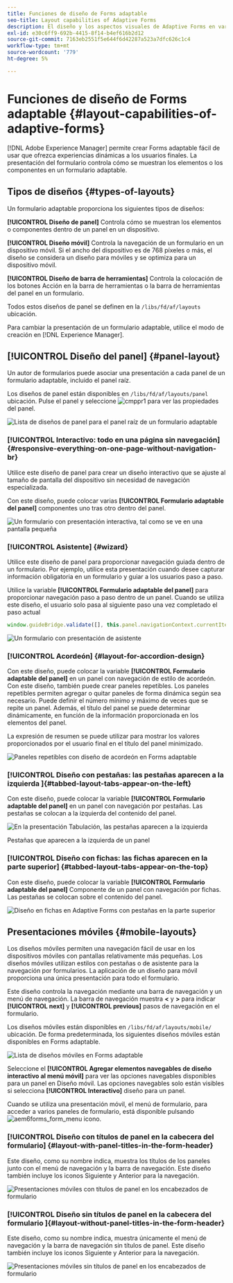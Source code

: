 ```yaml
---
title: Funciones de diseño de Forms adaptable
seo-title: Layout capabilities of Adaptive Forms
description: El diseño y los aspectos visuales de Adaptive Forms en varios dispositivos se rigen por la configuración de diseño. Comprenda los distintos diseños y cómo aplicarlos.
exl-id: e30c6ff9-692b-4415-8f14-b4ef616b2d12
source-git-commit: 7163eb2551f5e644f6d42287a523a7dfc626c1c4
workflow-type: tm+mt
source-wordcount: '779'
ht-degree: 5%

---
```


# Funciones de diseño de Forms adaptable {#layout-capabilities-of-adaptive-forms}

[!DNL Adobe Experience Manager] permite crear Forms adaptable fácil de usar que ofrezca experiencias dinámicas a los usuarios finales. La presentación del formulario controla cómo se muestran los elementos o los componentes en un formulario adaptable.

<!-- ## Prerequisite knowledge {#prerequisite-knowledge}

Before learning about the different layout capabilities of Adaptive Forms, read [Introduction to authoring forms](introduction-forms-authoring.md) to know more about Adaptive Forms. -->

## Tipos de diseños {#types-of-layouts}

Un formulario adaptable proporciona los siguientes tipos de diseños:

**[!UICONTROL Diseño de panel]** Controla cómo se muestran los elementos o componentes dentro de un panel en un dispositivo.

**[!UICONTROL Diseño móvil]** Controla la navegación de un formulario en un dispositivo móvil. Si el ancho del dispositivo es de 768 píxeles o más, el diseño se considera un diseño para móviles y se optimiza para un dispositivo móvil.

**[!UICONTROL Diseño de barra de herramientas]** Controla la colocación de los botones Acción en la barra de herramientas o la barra de herramientas del panel en un formulario.

Todos estos diseños de panel se definen en la `/libs/fd/af/layouts` ubicación.

Para cambiar la presentación de un formulario adaptable, utilice el modo de creación en [!DNL Experience Manager].

## [!UICONTROL Diseño del panel] {#panel-layout}

Un autor de formularios puede asociar una presentación a cada panel de un formulario adaptable, incluido el panel raíz.

Los diseños de panel están disponibles en `/libs/fd/af/layouts/panel` ubicación. Pulse el panel y seleccione ![cmppr1](assets/configure-icon.svg) para ver las propiedades del panel.

![Lista de diseños de panel para el panel raíz de un formulario adaptable](assets/layouts.png)

### [!UICONTROL Interactivo: todo en una página sin navegación] {#responsive-everything-on-one-page-without-navigation-br}

Utilice este diseño de panel para crear un diseño interactivo que se ajuste al tamaño de pantalla del dispositivo sin necesidad de navegación especializada.

Con este diseño, puede colocar varias **[!UICONTROL Formulario adaptable del panel]** componentes uno tras otro dentro del panel.

![Un formulario con presentación interactiva, tal como se ve en una pantalla pequeña](assets/responsive-layout.png)

### [!UICONTROL Asistente] {#wizard}

Utilice este diseño de panel para proporcionar navegación guiada dentro de un formulario. Por ejemplo, utilice esta presentación cuando desee capturar información obligatoria en un formulario y guiar a los usuarios paso a paso.

Utilice la variable **[!UICONTROL Formulario adaptable del panel]** para proporcionar navegación paso a paso dentro de un panel. Cuando se utiliza este diseño, el usuario solo pasa al siguiente paso una vez completado el paso actual

```javascript
window.guideBridge.validate([], this.panel.navigationContext.currentItem.somExpression)
```

![Un formulario con presentación de asistente](assets/wizard-layout2.png)

### [!UICONTROL Acordeón] {#layout-for-accordion-design}

Con este diseño, puede colocar la variable **[!UICONTROL Formulario adaptable del panel]** en un panel con navegación de estilo de acordeón. Con este diseño, también puede crear paneles repetibles. Los paneles repetibles permiten agregar o quitar paneles de forma dinámica según sea necesario. Puede definir el número mínimo y máximo de veces que se repite un panel. Además, el título del panel se puede determinar dinámicamente, en función de la información proporcionada en los elementos del panel.

La expresión de resumen se puede utilizar para mostrar los valores proporcionados por el usuario final en el título del panel minimizado.

![Paneles repetibles con diseño de acordeón en Forms adaptable](assets/accordion-layout.png)

### [!UICONTROL Diseño con pestañas: las pestañas aparecen a la izquierda ]{#tabbed-layout-tabs-appear-on-the-left}

Con este diseño, puede colocar la variable **[!UICONTROL Formulario adaptable del panel]** en un panel con navegación por pestañas. Las pestañas se colocan a la izquierda del contenido del panel.

![En la presentación Tabulación, las pestañas aparecen a la izquierda](assets/tabs-on-left.png)

Pestañas que aparecen a la izquierda de un panel

### [!UICONTROL Diseño con fichas: las fichas aparecen en la parte superior] {#tabbed-layout-tabs-appear-on-the-top}

Con este diseño, puede colocar la variable **[!UICONTROL Formulario adaptable del panel]** Componente de un panel con navegación por fichas. Las pestañas se colocan sobre el contenido del panel.

![Diseño en fichas en Adaptive Forms con pestañas en la parte superior](assets/tabs-on-top.png)

## Presentaciones móviles {#mobile-layouts}

Los diseños móviles permiten una navegación fácil de usar en los dispositivos móviles con pantallas relativamente más pequeñas. Los diseños móviles utilizan estilos con pestañas o de asistente para la navegación por formularios. La aplicación de un diseño para móvil proporciona una única presentación para todo el formulario.

Este diseño controla la navegación mediante una barra de navegación y un menú de navegación. La barra de navegación muestra **&lt;** y **>** para indicar **[!UICONTROL next]** y **[!UICONTROL previous]** pasos de navegación en el formulario.

Los diseños móviles están disponibles en `/libs/fd/af/layouts/mobile/` ubicación. De forma predeterminada, los siguientes diseños móviles están disponibles en Forms adaptable.

![Lista de diseños móviles en Forms adaptable](assets/mobile-navigation.png)

Seleccione el **[!UICONTROL Agregar elementos navegables de diseño interactivo al menú móvil]** para ver las opciones navegables disponibles para un panel en Diseño móvil. Las opciones navegables solo están visibles si selecciona **[!UICONTROL Interactivo]** diseño para un panel.

Cuando se utiliza una presentación móvil, el menú de formulario, para acceder a varios paneles de formulario, está disponible pulsando ![aem6forms_form_menu](assets/rail-icon.svg) icono.

### [!UICONTROL Diseño con títulos de panel en la cabecera del formulario] {#layout-with-panel-titles-in-the-form-header}

Este diseño, como su nombre indica, muestra los títulos de los paneles junto con el menú de navegación y la barra de navegación. Este diseño también incluye los iconos Siguiente y Anterior para la navegación.

![Presentaciones móviles con títulos de panel en los encabezados de formulario](assets/mobile-layout1.png)

### [!UICONTROL Diseño sin títulos de panel en la cabecera del formulario ]{#layout-without-panel-titles-in-the-form-header}

Este diseño, como su nombre indica, muestra únicamente el menú de navegación y la barra de navegación sin títulos de panel. Este diseño también incluye los iconos Siguiente y Anterior para la navegación.

![Presentaciones móviles sin títulos de panel en los encabezados de formulario](assets/mobile-layout2.png)

<!-- ## Toolbar layouts {#toolbar-layouts}

A Toolbar Layout controls positioning and display of any action buttons that you add to your Adaptive Forms. The layout can be added at a form level or at a panel level.

![A list of Toolbar Layouts in Adaptive Forms to control layout of buttons](assets/toolbar-layouts.png)

A list of Toolbar Layouts in Adaptive Forms

Toolbar layouts are available at `/libs/fd/af/layouts/toolbar` location. Adaptive Forms provide the following Toolbar Layouts, by default.

### [!UICONTROL Default layout for toolbar] {#default-layout-for-toolbar}

This layout is selected as the default layout when you add any action buttons in an Adaptive Form. Selecting this layout displays the same layout for both, desktop and mobile devices.

Also, you can add multiple toolbars containing action buttons configured with this layout. An action button is associated with a form control. You can configure the toolbars to be before or after a panel.

![Default view for toolbar](assets/toolbar_layout_default.png)

Default view for toolbar

### [!UICONTROL Mobile fixed layout for toolbar] {#mobile-fixed-layout-for-toolbar}

Select this layout to provide alternate layouts for desktop and mobile devices.

For the desktop layout, you can add Action buttons using some specific labels. Only one toolbar can be configured with this layout. If more than one toolbar is configured with this layout, there is an overlap for mobile devices and only one toolbar is visible. For example, you can have a toolbar at the bottom or the top of the form, or, after or before panels in the form.

For the Mobile layout, you can add action buttons using icons.

![Mobile fixed layout for toolbar](assets/toolbar_layout_mobile_fixed.png)

Mobile fixed layout for toolbar-->
